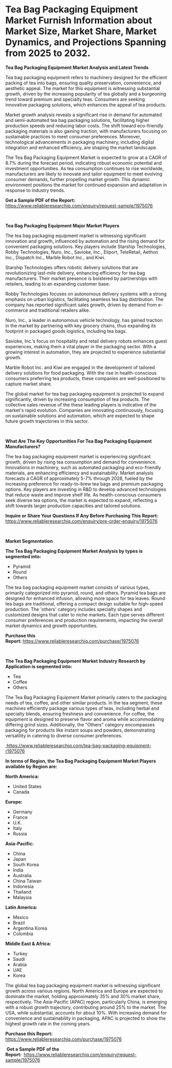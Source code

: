 <p><h1>Tea Bag Packaging Equipment Market Furnish Information about Market Size, Market Share, Market Dynamics, and Projections Spanning from 2025 to 2032.</h1></p><p><strong>Tea Bag Packaging Equipment Market Analysis and Latest Trends</strong></p>
<p><p>Tea bag packaging equipment refers to machinery designed for the efficient packing of tea into bags, ensuring quality preservation, convenience, and aesthetic appeal. The market for this equipment is witnessing substantial growth, driven by the increasing popularity of tea globally and a burgeoning trend toward premium and specialty teas. Consumers are seeking innovative packaging solutions, which enhances the appeal of tea products.</p><p>Market growth analysis reveals a significant rise in demand for automated and semi-automated tea bag packaging solutions, facilitating higher production speeds and reducing labor costs. The shift toward eco-friendly packaging materials is also gaining traction, with manufacturers focusing on sustainable practices to meet consumer preferences. Moreover, technological advancements in packaging machinery, including digital integration and enhanced efficiency, are shaping the market landscape.</p><p>The Tea Bag Packaging Equipment Market is expected to grow at a CAGR of 8.7% during the forecast period, indicating robust economic potential and investment opportunities. As tea consumption continues to rise worldwide, manufacturers are likely to innovate and tailor equipment to meet evolving consumer demands, further propelling market growth. This dynamic environment positions the market for continued expansion and adaptation in response to industry trends.</p></p>
<p><strong>Get a Sample PDF of the Report:&nbsp;</strong> <a href="https://www.reliableresearchiq.com/enquiry/request-sample/1975076?utm_campaign=1900&utm_medium=2&utm_source=Github&utm_content=ia&utm_term=12042025&utm_id=tea-bag-packaging-equipment">https://www.reliableresearchiq.com/enquiry/request-sample/1975076</a></p>
<p>&nbsp;</p>
<p><strong>Tea Bag Packaging Equipment Major Market Players</strong></p>
<p><p>The tea bag packaging equipment market is witnessing significant innovation and growth, influenced by automation and the rising demand for convenient packaging solutions. Key players include Starship Technologies, Robby Technologies, Nuro, Inc., Savioke, Inc., Eliport, TeleRetail, Aethon Inc., Dispatch Inc., Marble Robot Inc., and Kiwi.</p><p>Starship Technologies offers robotic delivery solutions that are revolutionizing last-mile delivery, enhancing efficiency for tea bag manufacturers. Their market presence is bolstered by partnerships with retailers, leading to an expanding customer base. </p><p>Robby Technologies focuses on autonomous delivery systems with a strong emphasis on urban logistics, facilitating seamless tea bag distribution. The company has reported significant sales growth, driven by demand from e-commerce and traditional retailers alike.</p><p>Nuro, Inc., a leader in autonomous vehicle technology, has gained traction in the market by partnering with key grocery chains, thus expanding its footprint in packaged goods logistics, including tea bags.</p><p>Savioke, Inc.’s focus on hospitality and retail delivery robots enhances guest experiences, making them a vital player in the packaging sector. With a growing interest in automation, they are projected to experience substantial growth.</p><p>Marble Robot Inc. and Kiwi are engaged in the development of tailored delivery solutions for food packaging. With the rise in health-conscious consumers preferring tea products, these companies are well-positioned to capture market share.</p><p>The global market for tea bag packaging equipment is projected to expand significantly, driven by increasing consumption of tea products. The collective sales revenue of the these leading players is indicative of the market's rapid evolution. Companies are innovating continuously, focusing on sustainable solutions and automation, which are expected to shape future growth trajectories in this sector.</p></p>
<p>&nbsp;</p>
<p><strong>What Are The Key Opportunities For Tea Bag Packaging Equipment Manufacturers?</strong></p>
<p><p>The tea bag packaging equipment market is experiencing significant growth, driven by rising tea consumption and demand for convenience. Innovations in machinery, such as automated packaging and eco-friendly materials, are enhancing efficiency and sustainability. Market analysis forecasts a CAGR of approximately 5-7% through 2028, fueled by the increasing preference for ready-to-brew tea bags and premium packaging options. Key players are investing in R&D to develop advanced technologies that reduce waste and improve shelf life. As health-conscious consumers seek diverse tea options, the market is expected to expand, reflecting a shift towards larger production capacities and tailored solutions.</p></p>
<p><strong>Inquire or Share Your Questions If Any Before Purchasing This Report:</strong> <a href="https://www.reliableresearchiq.com/enquiry/pre-order-enquiry/1975076?utm_campaign=1900&utm_medium=2&utm_source=Github&utm_content=ia&utm_term=12042025&utm_id=tea-bag-packaging-equipment">https://www.reliableresearchiq.com/enquiry/pre-order-enquiry/1975076</a></p>
<p>&nbsp;</p>
<p><strong>Market Segmentation</strong></p>
<p><strong>The Tea Bag Packaging Equipment Market Analysis by types is segmented into:</strong></p>
<p><ul><li>Pyramid</li><li>Round</li><li>Others</li></ul></p>
<p><p>The tea bag packaging equipment market consists of various types, primarily categorized into pyramid, round, and others. Pyramid tea bags are designed for enhanced infusion, allowing more space for tea leaves. Round tea bags are traditional, offering a compact design suitable for high-speed production. The 'others' category includes specialty shapes and customized designs that cater to niche markets. Each type serves different consumer preferences and production requirements, impacting the overall market dynamics and growth opportunities.</p></p>
<p><strong>Purchase this Report:&nbsp;</strong><a href="https://www.reliableresearchiq.com/purchase/1975076?utm_campaign=1900&utm_medium=2&utm_source=Github&utm_content=ia&utm_term=12042025&utm_id=tea-bag-packaging-equipment">https://www.reliableresearchiq.com/purchase/1975076</a></p>
<p>&nbsp;</p>
<p><strong>The Tea Bag Packaging Equipment Market Industry Research by Application is segmented into:</strong></p>
<p><ul><li>Tea</li><li>Coffee</li><li>Others</li></ul></p>
<p><p>The Tea Bag Packaging Equipment Market primarily caters to the packaging needs of tea, coffee, and other similar products. In the tea segment, these machines efficiently package various types of teas, including herbal and specialty blends, ensuring freshness and convenience. For coffee, the equipment is designed to preserve flavor and aroma while accommodating differing grind sizes. Additionally, the "Others" category encompasses packaging for products like instant soups and powders, demonstrating versatility in catering to diverse consumer preferences.</p></p>
<p><a href="https://www.reliableresearchiq.com/tea-bag-packaging-equipment-r1975076?utm_campaign=1900&utm_medium=2&utm_source=Github&utm_content=ia&utm_term=12042025&utm_id=tea-bag-packaging-equipment">&nbsp;https://www.reliableresearchiq.com/tea-bag-packaging-equipment-r1975076</a></p>
<p><strong>In terms of Region, the Tea Bag Packaging Equipment Market Players available by Region are:</strong></p>
<p>
    <p> <strong> North America: </strong>
        <ul>
            <li>United States</li>
            <li>Canada</li>
        </ul>
        </p> 
    <p> <strong> Europe: </strong>
        <ul>
            <li>Germany</li>
            <li>France</li>
            <li>U.K.</li>
            <li>Italy</li>
            <li>Russia</li>
        </ul>
        </p> 
    <p> <strong> Asia-Pacific: </strong>
        <ul>
            <li>China</li>
            <li>Japan</li>
            <li>South Korea</li>
            <li>India</li>
            <li>Australia</li>
            <li>China Taiwan</li>
            <li>Indonesia</li>
            <li>Thailand</li>
            <li>Malaysia</li>
        </ul>
        </p> 
    <p> <strong> Latin America: </strong>
        <ul>
            <li>Mexico</li>
            <li>Brazil</li>
            <li>Argentina Korea</li>
            <li>Colombia</li>
        </ul>
        </p> 
    <p> <strong> Middle East & Africa: </strong>
        <ul>
            <li>Turkey</li>
            <li>Saudi</li>
            <li>Arabia</li>
            <li>UAE</li>
            <li>Korea</li>
        </ul>
    </p>
    </p>
<p><p>The global tea bag packaging equipment market is witnessing significant growth across various regions. North America and Europe are expected to dominate the market, holding approximately 35% and 30% market share, respectively. The Asia-Pacific (APAC) region, particularly China, is emerging with a robust growth trajectory, contributing around 25% to the market. The USA, while substantial, accounts for about 10%. With increasing demand for convenience and sustainability in packaging, APAC is projected to show the highest growth rate in the coming years.</p></p>
<p><strong>Purchase this Report: </strong><a href="https://www.reliableresearchiq.com/purchase/1975076?utm_campaign=1900&utm_medium=2&utm_source=Github&utm_content=ia&utm_term=12042025&utm_id=tea-bag-packaging-equipment">https://www.reliableresearchiq.com/purchase/1975076</a></p>
<p>&nbsp;<strong>Get a Sample PDF of the Report:&nbsp;&nbsp;</strong><a href="https://www.reliableresearchiq.com/enquiry/request-sample/1975076?utm_campaign=1900&utm_medium=2&utm_source=Github&utm_content=ia&utm_term=12042025&utm_id=tea-bag-packaging-equipment">https://www.reliableresearchiq.com/enquiry/request-sample/1975076</a></p>
<p><strong></strong></p>
<p><p></p><p></p><p></p></p>